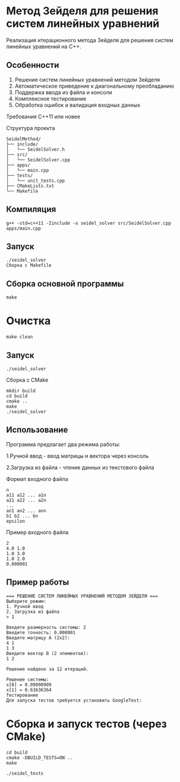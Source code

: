 # Метод Зейделя для решения систем линейных уравнений
Реализация итерационного метода Зейделя для решения систем линейных уравнений на C++.

## Особенности
  1. Решение систем линейных уравнений методом Зейделя
  2. Автоматическое приведение к диагональному преобладанию
  3. Поддержка ввода из файла и консоли
  4. Комплексное тестирование
  5. Обработка ошибок и валидация входных данных

Требования
C++11 или новее

Структура проекта
```console
SeidelMethod/
├── include/
│   └── SeidelSolver.h
├── src/
│   └── SeidelSolver.cpp
├── apps/
│   └── main.cpp
├── tests/
│   └── unit_tests.cpp
├── CMakeLists.txt
└── Makefile
```

## Компиляция
```console
g++ -std=c++11 -Iinclude -o seidel_solver src/SeidelSolver.cpp apps/main.cpp
```
## Запуск
```console
./seidel_solver
Сборка с Makefile
```

## Сборка основной программы
```console
make
```

# Очистка
```console
make clean
```

## Запуск
```console
./seidel_solver
```
Сборка с CMake
```console
mkdir build
cd build
cmake ..
make
./seidel_solver
```
## Использование
Программа предлагает два режима работы:

  1.Ручной ввод - ввод матрицы и вектора через консоль

  2.Загрузка из файла - чтение данных из текстового файла

Формат входного файла
```console
n
a11 a12 ... a1n
a21 a22 ... a2n
...
an1 an2 ... ann
b1 b2 ... bn
epsilon
```
Пример входного файла
```console
2
4.0 1.0
1.0 3.0
1.0 2.0
0.000001
```
## Пример работы
```console
=== РЕШЕНИЕ СИСТЕМ ЛИНЕЙНЫХ УРАВНЕНИЙ МЕТОДОМ ЗЕЙДЕЛЯ ===
Выберите режим:
1. Ручной ввод
2. Загрузка из файла
> 1

Введите размерность системы: 2
Введите точность: 0.000001
Введите матрицу A (2x2):
4 1
1 3
Введите вектор B (2 элементов):
1 2

Решение найдено за 12 итераций.

Решение системы:
x[0] = 0.09090909
x[1] = 0.63636364
Тестирование
Для запуска тестов требуется установить GoogleTest:
```

# Сборка и запуск тестов (через CMake)
```console
cd build
cmake -DBUILD_TESTS=ON ..
make

./seidel_tests
```
